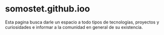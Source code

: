 # somostet.github.ioo

Esta pagina busca darle un espacio a todo tipos de tecnologías, proyectos y curiosidades e informar a la comunidad en general de su existencia.
